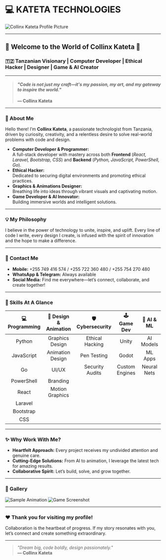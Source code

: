 # 💻 KATETA TECHNOLOGIES

![Collinx Kateta Profile Picture](https://avatars.githubusercontent.com/u/Assochemm?v=4) <!-- You can replace this with your actual profile image URL if you have a preferred one -->

---

## 🌟 Welcome to the World of **Collinx Kateta** 🌟

### 🇹🇿 Tanzanian Visionary | Computer Developer | Ethical Hacker | Designer | Game & AI Creator

---

> #### _"Code is not just my craft—it's my passion, my art, and my gateway to inspire the world."_  
> **— Collinx Kateta**

---

### 👋 About Me

Hello there! I’m **Collinx Kateta**, a passionate technologist from Tanzania, driven by curiosity, creativity, and a relentless desire to solve real-world problems with code and design.

- **Computer Developer & Programmer:**  
  A full-stack developer with mastery across both **Frontend** (_React, Laravel, Bootstrap, CSS_) and **Backend** (_Python, JavaScript, PowerShell, Go_).
- **Ethical Hacker:**  
  Dedicated to securing digital environments and promoting ethical practices.
- **Graphics & Animations Designer:**  
  Breathing life into ideas through vibrant visuals and captivating motion.
- **Game Developer & AI Innovator:**  
  Building immersive worlds and intelligent solutions.

---

### 💡 My Philosophy

I believe in the power of technology to unite, inspire, and uplift. Every line of code I write, every design I create, is infused with the spirit of innovation and the hope to make a difference.

---

### 📱 **Contact Me**

- **Mobile:** +255 749 416 574 / +255 722 360 480 / +255 754 270 480  
- **WhatsApp & Telegram:** Always available  
- **Social Media:** Find me everywhere—let’s connect, collaborate, and create together!

---

### 🚀 Skills At A Glance

| 💻 Programming | 🎨 Design & Animation | 🛡️ Cybersecurity | 🕹️ Game Dev | 🤖 AI & ML |
|:--------------:|:--------------------:|:----------------:|:-----------:|:----------:|
| Python         | Graphics Design      | Ethical Hacking  | Unity       | AI Models  |
| JavaScript     | Animation Design     | Pen Testing      | Godot       | ML Apps    |
| Go             | UI/UX                | Security Audits  | Custom Engines | Neural Nets|
| PowerShell     | Branding             |                 |             |            |
| React          | Motion Graphics      |                 |             |            |
| Laravel        |                      |                 |             |            |
| Bootstrap      |                      |                 |             |            |
| CSS            |                      |                 |             |            |

---

### ✨ Why Work With Me?

- **Heartfelt Approach:** Every project receives my undivided attention and genuine care.
- **Cutting-Edge Solutions:** From AI to animation, I leverage the latest tech for amazing results.
- **Collaborative Spirit:** Let’s build, solve, and grow together.

---

### 📸 Gallery

<!-- You can add images/screenshots of your work here! Example: -->
![Sample Animation](https://your-image-url.com/sample-animation.png)
![Game Screenshot](https://your-image-url.com/sample-game.png)

---

### ❤️ Thank you for visiting my profile!

Collaboration is the heartbeat of progress. If my story resonates with you, let’s connect and create something extraordinary.

---

> _"Dream big, code boldly, design passionately."_  
> **— Collinx Kateta**

